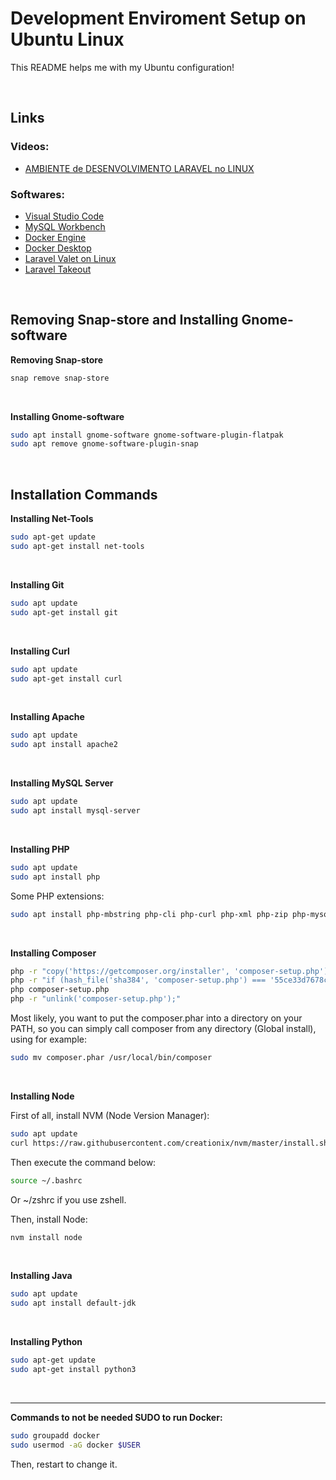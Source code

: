 # Development Enviroment Setup on Ubuntu Linux

This README helps me with my Ubuntu configuration!

<br>

## Links

### Videos:
- [AMBIENTE de DESENVOLVIMENTO LARAVEL no LINUX](https://youtu.be/m7ULdRiMd-w)

### Softwares:
- [Visual Studio Code](https://code.visualstudio.com/)
- [MySQL Workbench](https://dev.mysql.com/downloads/workbench/)
- [Docker Engine](https://docs.docker.com/engine/install/ubuntu/)
- [Docker Desktop](https://docs.docker.com/desktop/install/linux-install/)
- [Laravel Valet on Linux](https://cpriego.github.io/valet-linux/)
- [Laravel Takeout](https://github.com/tighten/takeout)

<br>

## Removing Snap-store and Installing Gnome-software

**Removing Snap-store**

```sh
snap remove snap-store
```

<br>

**Installing Gnome-software**

```sh
sudo apt install gnome-software gnome-software-plugin-flatpak
sudo apt remove gnome-software-plugin-snap
```

<br>

## Installation Commands

**Installing Net-Tools**

```sh
sudo apt-get update
sudo apt-get install net-tools
```

<br>

**Installing Git**

```sh
sudo apt update
sudo apt-get install git
```

<br>

**Installing Curl**

```sh
sudo apt update
sudo apt-get install curl
```

<br>

**Installing Apache**

```sh
sudo apt update
sudo apt install apache2
```

<br>

**Installing MySQL Server**

```sh
sudo apt update
sudo apt install mysql-server
```

<br>

**Installing PHP**

```sh
sudo apt update
sudo apt install php
```
Some PHP extensions:
```sh
sudo apt install php-mbstring php-cli php-curl php-xml php-zip php-mysql php-pgsql php-sqlite3
```
<br>


**Installing Composer**

```sh
php -r "copy('https://getcomposer.org/installer', 'composer-setup.php');"
php -r "if (hash_file('sha384', 'composer-setup.php') === '55ce33d7678c5a611085589f1f3ddf8b3c52d662cd01d4ba75c0ee0459970c2200a51f492d557530c71c15d8dba01eae') { echo 'Installer verified'; } else { echo 'Installer corrupt'; unlink('composer-setup.php'); } echo PHP_EOL;"
php composer-setup.php
php -r "unlink('composer-setup.php');"
```
Most likely, you want to put the composer.phar into a directory on your PATH, so you can simply call composer from any directory (Global install), using for example:
```sh
sudo mv composer.phar /usr/local/bin/composer
```

<br>

**Installing Node**

First of all, install NVM (Node Version Manager):
```sh
sudo apt update
curl https://raw.githubusercontent.com/creationix/nvm/master/install.sh | bash
```
Then execute the command below:
```sh
source ~/.bashrc
```
Or ~/zshrc if you use zshell.

Then, install Node:
```sh
nvm install node
```

<br>

**Installing Java**

```sh
sudo apt update
sudo apt install default-jdk
```

<br>

**Installing Python**

```sh
sudo apt-get update
sudo apt-get install python3
```

<br>

<hr>

**Commands to not be needed SUDO to run Docker:**
```sh
sudo groupadd docker
sudo usermod -aG docker $USER
```
Then, restart to change it.
